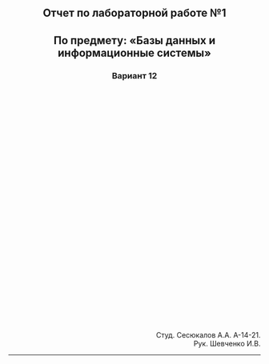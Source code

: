 <center>
<h2>Отчет по лабораторной работе №1</h2>
<h2>По предмету: «Базы данных и информационные системы»</h2>
<h3>Вариант 12</h3>
</center>

<p style="text-align: right;margin-top: 500px">
Студ. Сесюкалов А.А. А-14-21.<br>
Рук. Шевченко И.В.
</p>

---
